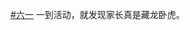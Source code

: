 <p><a href="https://e5n.cc/tags/%E5%85%AD%E4%B8%80" class="mention hashtag" rel="tag">#<span>六一</span></a> 一到活动，就发现家长真是藏龙卧虎。</p>